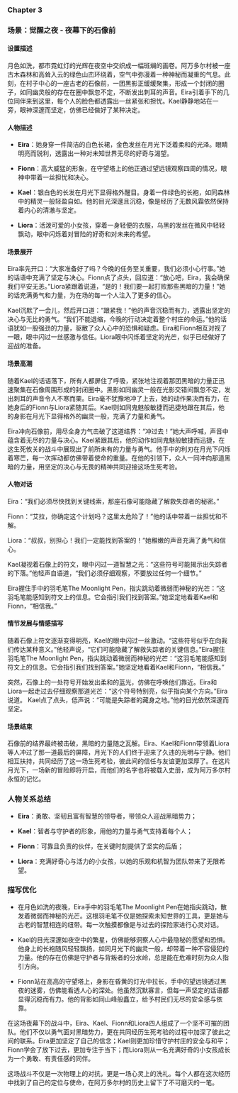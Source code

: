 ### Chapter 3

### 场景：觉醒之夜 - 夜幕下的石像前

#### 设置描述
月色如洗，都市霓虹灯的光辉在夜空中交织成一幅斑斓的画卷。阿万多尔村被一座古木森林和高耸入云的绿色山峦环绕着，空气中弥漫着一种神秘而凝重的气息。此刻，在村子中心的一座古老的石像前，一团黑影正缓缓聚集，形成一个封闭的圈子，如同幽灵般的存在在圈中飘忽不定，不断发出刺耳的声音。Eira引着手下的几位同伴来到这里，每个人的脸色都透露出一丝紧张和担忧。Kael静静地站在一旁，眼神深邃而坚定，仿佛已经做好了某种决定。

#### 人物描述
- **Eira**：她身穿一件简洁的白色长裙，金色发丝在月光下泛着柔和的光泽。眼睛明亮而锐利，透露出一种对未知世界无尽的好奇与渴望。
- **Fionn**：高大威猛的形象，在守望塔上的他正通过望远镜观察四周的情况，眼神中带着一丝担忧和决心。
- **Kael**：银白色的长发在月光下显得格外醒目。身着一件绿色的长袍，如同森林中的精灵一般轻盈自如。他的目光深邃且沉稳，像是经历了无数风霜依然保持着内心的清澈与坚定。
- **Liora**：活泼可爱的小女孩，穿着一身轻便的衣服，乌黑的发丝在微风中轻轻飘动，眼中闪烁着对冒险的好奇和对未来的希望。

#### 场景展开
Eira率先开口：“大家准备好了吗？今晚的任务至关重要，我们必须小心行事。”她的话语中充满了坚定与决心。Fionn点了点头，回应道：“放心吧，Eira，我会确保我们平安无恙。”Liora紧跟着说道，“是的！我们要一起打败那些黑暗的力量！”她的话充满勇气和力量，为在场的每一个人注入了更多的信心。

Kael沉默了一会儿，然后开口道：“跟紧我！”他的声音沉稳而有力，透露出坚定的决心与无比的勇气。“我们不能退缩，今晚的行动决定着整个村庄的命运。”他的话语犹如一股强劲的力量，驱散了众人心中的恐惧和疑虑。Eira和Fionn相互对视了一眼，眼中闪过一丝感激与信任。Liora眼中闪烁着坚定的光芒，似乎已经做好了迎战的准备。

#### 场景高潮
随着Kael的话语落下，所有人都屏住了呼吸，紧张地注视着那团黑暗的力量正迅速聚集在石像周围形成的封闭圈中。黑影如同幽灵一般在光影交错间飘忽不定，发出刺耳的声音令人不寒而栗。Eira毫不犹豫地冲了上去，她的动作果决而有力，在她身后的Fionn与Liora紧随其后。Kael则如同鬼魅般敏捷而迅捷地跟在其后，他的身影在月光下显得格外的幽灵一般，充满了力量和勇气。

Eira冲向石像前，用尽全身力气击破了这道结界：“冲过去！”她大声呼喊，声音中蕴含着无尽的力量与决心。Kael紧跟其后，他的动作如同鬼魅般敏捷而迅捷，在这生死攸关的战斗中展现出了前所未有的力量与勇气。他手中的利刃在月光下闪烁着寒芒，每一次挥动都仿佛带着使命的重量。在他的引领下，众人一同冲向那道黑暗的力量，用坚定的决心与无畏的精神共同迎接这场生死考验。

#### 人物对话
Eira：“我们必须尽快找到关键线索，那座石像可能隐藏了解救失踪者的秘密。”
Fionn：“艾拉，你确定这个计划吗？这里太危险了！”他的话中带着一丝担忧和不解。
Liora：“叔叔，别担心！我们一定能找到答案的！”她稚嫩的声音充满了勇气和信心。

Kael凝视着石像上的符文，眼中闪过一道智慧之光：“这些符号可能揭示出失踪者的下落。”他轻声自语道，“我们必须仔细观察，不要放过任何一个细节。”
Eira握住手中的羽毛笔The Moonlight Pen，指尖跳动着微弱而神秘的光芒：“这羽毛笔能感知到符文上的信息。它会指引我们找到答案。”她坚定地看着Kael和Fionn，“相信我。”

#### 情节发展与情感描写
随着石像上符文逐渐变得明亮，Kael的眼中闪过一丝激动。“这些符号似乎在向我们传达某种意义。”他轻声说，“它们可能隐藏了解救失踪者的关键信息。”Eira握住羽毛笔The Moonlight Pen，指尖跳动着微弱而神秘的光芒：“这羽毛笔能感知到符文上的信息。它会指引我们找到答案。”她坚定地看着Kael和Fionn，“相信我。”

突然，石像上的一处符号开始发出柔和的蓝光，仿佛在呼唤他们靠近。Eira和Liora一起走过去仔细观察那道光芒：“这个符号特别亮，似乎指向某个方向。”Eira说道。
Kael点了点头，低声说：“可能是失踪者的藏身之地。”他的目光依然深邃而坚定。

#### 场景结束
石像前的结界最终被击破，黑暗的力量随之瓦解。Eira、Kael和Fionn带领着Liora等人冲过了那一道最后的屏障，月光下的人们终于迎来了久违的光明与宁静。他们相互扶持，共同经历了这一场生死考验，彼此间的信任与友谊更加深厚了。在这片月光下，一场新的冒险即将开启，而他们的名字也将被载入史册，成为阿万多尔村永恒的记忆。

### 人物关系总结
- **Eira**：勇敢、坚韧且富有智慧的领导者，带领众人迎战黑暗势力；
- **Kael**：智者与守护者的形象，用他的力量与勇气支持着每个人；
- **Fionn**：可靠且负责的伙伴，在关键时刻提供了坚实的后盾；
- **Liora**：充满好奇心与活力的小女孩，以她的乐观和机智为团队带来了无限希望。

### 描写优化
- 在月色如洗的夜晚，Eira手中的羽毛笔The Moonlight Pen在她指尖跳动，散发着微弱而神秘的光芒。这根羽毛笔不仅是她探索未知世界的工具，更是她与古老的智慧相连的纽带。每一次触摸都像是与过去的探险家进行心灵对话。
- Kael的目光深邃如夜空中的繁星，仿佛能够洞察人心中最隐秘的愿望和恐惧。他身上的长袍随风轻轻飘扬，如同月光下的幽灵一般，却带着一种不容侵犯的力量。他的存在仿佛是守护者与背叛者的分水岭，总是能在危难时刻为众人指引方向。
- Fionn站在高高的守望塔上，身影在昏黄的灯光中拉长，手中的望远镜透过黑夜的迷雾，仿佛能看透人心的深处。他虽然沉默寡言，但每一声坚定的话语都显得沉稳而有力。他的背影如同山峰般矗立，给予村民们无尽的安全感与依靠。

在这场夜幕下的战斗中，Eira、Kael、Fionn和Liora四人组成了一个坚不可摧的团队。他们不仅以勇气面对黑暗势力，更在共同经历生死考验的过程中加深了彼此之间的联系。Eira更加坚定了自己的信念；Kael则更加珍惜守护村庄的安全与和平；Fionn学会了放下过去，更加专注于当下；而Liora则从一名充满好奇的小女孩成长为一个勇敢、有责任感的同伴。

这场战斗不仅是一次物理上的对抗，更是一场心灵上的洗礼。每个人都在这次经历中找到了自己的定位与使命，在阿万多尔村的历史上留下了不可磨灭的一笔。